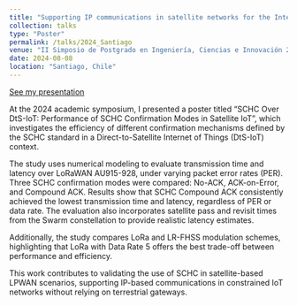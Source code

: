 ```yaml
---
title: "Supporting IP communications in satellite networks for the Internet of Things"
collection: talks
type: "Poster"
permalink: /talks/2024_Santiago
venue: "II Simposio de Postgrado en Ingeniería, Ciencias e Innovación 2024"
date: 2024-08-08
location: "Santiago, Chile"
---
```


[See my presentation](https://youtu.be/mlII3NdBLRU?si=3ZyhuRfNTfTWmaBT)

At the 2024 academic symposium, I presented a poster titled “SCHC Over DtS-IoT: Performance of SCHC Confirmation Modes in Satellite IoT”, which investigates the efficiency of different confirmation mechanisms defined by the SCHC standard in a Direct-to-Satellite Internet of Things (DtS-IoT) context.

The study uses numerical modeling to evaluate transmission time and latency over LoRaWAN AU915-928, under varying packet error rates (PER). Three SCHC confirmation modes were compared: No-ACK, ACK-on-Error, and Compound ACK. Results show that SCHC Compound ACK consistently achieved the lowest transmission time and latency, regardless of PER or data rate. The evaluation also incorporates satellite pass and revisit times from the Swarm constellation to provide realistic latency estimates.

Additionally, the study compares LoRa and LR-FHSS modulation schemes, highlighting that LoRa with Data Rate 5 offers the best trade-off between performance and efficiency.

This work contributes to validating the use of SCHC in satellite-based LPWAN scenarios, supporting IP-based communications in constrained IoT networks without relying on terrestrial gateways.

